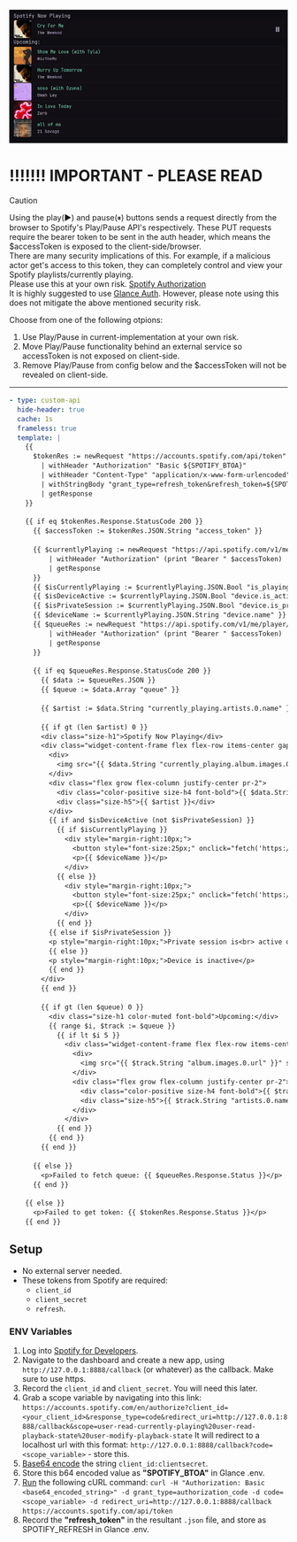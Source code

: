 ![](preview.png)

# !!!!!!! IMPORTANT - PLEASE READ
> [!CAUTION]     
> Using the play(▶) and pause(⏸) buttons sends a request directly from the browser to Spotify's Play/Pause API's respectively. These PUT requests require the bearer token to be sent in the auth header, which means the $accessToken is exposed to the client-side/browser.  
There are many security implications of this. For example, if a malicious actor get's access to this token, they can completely control and view your Spotify playlists/currently playing.  
Please use this at your own risk. [Spotify Authorization](https://developer.spotify.com/documentation/web-api/tutorials/code-flow)  
It is highly suggested to use [Glance Auth](https://github.com/glanceapp/glance/releases/tag/v0.8.0#g-rh-7). However, please note using this does not mitigate the above mentioned security risk.

Choose from one of the following otpions:  
1. Use Play/Pause in current-implementation at your own risk.
2. Move Play/Pause functionality behind an external service so accessToken is not exposed on client-side.
3. Remove Play/Pause from config below and the $accessToken will not be revealed on client-side.    

<hr>

```yaml
- type: custom-api
  hide-header: true
  cache: 1s
  frameless: true
  template: |
    {{
      $tokenRes := newRequest "https://accounts.spotify.com/api/token"
        | withHeader "Authorization" "Basic ${SPOTIFY_BTOA}"
        | withHeader "Content-Type" "application/x-www-form-urlencoded"
        | withStringBody "grant_type=refresh_token&refresh_token=${SPOTIFY_REFRESH}"
        | getResponse
    }}

    {{ if eq $tokenRes.Response.StatusCode 200 }}
      {{ $accessToken := $tokenRes.JSON.String "access_token" }}

      {{ $currentlyPlaying := newRequest "https://api.spotify.com/v1/me/player" 
          | withHeader "Authorization" (print "Bearer " $accessToken)
          | getResponse          
      }}
      {{ $isCurrentlyPlaying := $currentlyPlaying.JSON.Bool "is_playing" }}
      {{ $isDeviceActive := $currentlyPlaying.JSON.Bool "device.is_active" }}
      {{ $isPrivateSession := $currentlyPlaying.JSON.Bool "device.is_private_session" }}
      {{ $deviceName := $currentlyPlaying.JSON.String "device.name" }}
      {{ $queueRes := newRequest "https://api.spotify.com/v1/me/player/queue"
          | withHeader "Authorization" (print "Bearer " $accessToken)
          | getResponse
      }}

      {{ if eq $queueRes.Response.StatusCode 200 }}
        {{ $data := $queueRes.JSON }}
        {{ $queue := $data.Array "queue" }}

        {{ $artist := $data.String "currently_playing.artists.0.name" }}

        {{ if gt (len $artist) 0 }}
        <div class="size-h1">Spotify Now Playing</div>
        <div class="widget-content-frame flex flex-row items-center gap-20">
          <div>
            <img src="{{ $data.String "currently_playing.album.images.0.url" }}" style="border-radius: 5px; width: 5rem;" class="card">
          </div>
          <div class="flex grow flex-column justify-center pr-2">
            <div class="color-positive size-h4 font-bold">{{ $data.String "currently_playing.name" }}</div>
            <div class="size-h5">{{ $artist }}</div>
          </div>
          {{ if and $isDeviceActive (not $isPrivateSession) }}
            {{ if $isCurrentlyPlaying }}
              <div style="margin-right:10px;">
                <button style="font-size:25px;" onclick="fetch('https://api.spotify.com/v1/me/player/pause',{method:'PUT',headers:{'Authorization':'Bearer {{$accessToken}}'}}); setTimeout(function(){ location.reload(); }, 2000);">⏸</button>
                <p>{{ $deviceName }}</p>
              </div>
            {{ else }}
              <div style="margin-right:10px;">
                <button style="font-size:25px;" onclick="fetch('https://api.spotify.com/v1/me/player/play',{method:'PUT',headers:{'Authorization':'Bearer {{$accessToken}}'}}); setTimeout(function(){ location.reload(); }, 2000);">▶</button>
                <p>{{ $deviceName }}</p>
              </div>
            {{ end }}
          {{ else if $isPrivateSession }}
          <p style="margin-right:10px;">Private session is<br> active on {{ $deviceName }}</p> 
          {{ else }}
          <p style="margin-right:10px;">Device is inactive</p>
          {{ end }}
        </div>
        {{ end }}

        {{ if gt (len $queue) 0 }}
          <div class="size-h1 color-muted font-bold">Upcoming:</div>
          {{ range $i, $track := $queue }}
            {{ if lt $i 5 }}
              <div class="widget-content-frame flex flex-row items-center gap-20">
                <div>
                  <img src="{{ $track.String "album.images.0.url" }}" style="border-radius: 5px; width: 5rem;" class="card">
                </div>
                <div class="flex grow flex-column justify-center pr-2">
                  <div class="color-positive size-h4 font-bold">{{ $track.String "name" }}</div>
                  <div class="size-h5">{{ $track.String "artists.0.name" }}</div>
                </div>
              </div>
            {{ end }}
          {{ end }}
        {{ end }}

      {{ else }}
        <p>Failed to fetch queue: {{ $queueRes.Response.Status }}</p>
      {{ end }}

    {{ else }}
      <p>Failed to get token: {{ $tokenRes.Response.Status }}</p>
    {{ end }}
```

## Setup
- No external server needed.
- These tokens from Spotify are required: 
  - `client_id`
  - `client_secret`
  - `refresh`.

### ENV Variables
1. Log into [Spotify for Developers](https://developer.spotify.com/).
2. Navigate to the dashboard and create a new app, using `http://127.0.0.1:8888/callback` (or whatever) as the callback. Make sure to use https.
3. Record the `client_id` and `client_secret`. You will need this later.
4. Grab a scope variable by navigating into this link: 
`
https://accounts.spotify.com/en/authorize?client_id=<your_client_id>&response_type=code&redirect_uri=http://127.0.0.1:8888/callback&scope=user-read-currently-playing%20user-read-playback-state%20user-modify-playback-state
` 
It will redirect to a localhost url with this format: `http://127.0.0.1:8888/callback?code=<scope_variable>` - store this.  
5. [Base64 encode](https://www.base64encode.org/) the string `client_id:clientsecret`.  
6. Store this b64 encoded value as **"SPOTIFY_BTOA"** in Glance .env.  
7. [Run](https://reqbin.com/curl) the following cURL command: 
  `
  curl -H "Authorization: Basic <base64_encoded_string>"
  -d grant_type=authorization_code -d code=<scope_variable> -d redirect_uri=http://127.0.0.1:8888/callback https://accounts.spotify.com/api/token
  `
8. Record the **"refresh_token"** in the resultant `.json` file, and store as SPOTIFY_REFRESH in Glance .env.